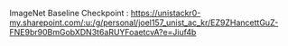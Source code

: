 ImageNet Baseline Checkpoint : https://unistackr0-my.sharepoint.com/:u:/g/personal/joel157_unist_ac_kr/EZ9ZHancettGuZ-FNE9br90BmGobXDN3t6aRUYFoaetcvA?e=Jiuf4b
